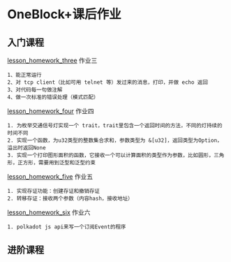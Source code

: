 # OneBlock+课后作业

## 入门课程
[lesson_homework_three](./Introduction/lesson_homework_three) 作业三

    1、能正常运行
    2、对 tcp client（比如可用 telnet 等）发过来的消息，打印，并做 echo 返回 
    3、对代码每一句做注解
    4、做一次标准的错误处理（模式匹配）

[lesson_homework_four](./Introduction/lesson_homework_four) 作业四
    
    1. 为枚举交通信号灯实现一个 trait，trait里包含一个返回时间的方法，不同的灯持续的时间不同
    2. 实现一个函数，为u32类型的整数集合求和，参数类型为 &[u32]，返回类型为Option，溢出时返回None
    3. 实现一个打印图形面积的函数，它接收一个可以计算面积的类型作为参数，比如圆形，三角形，正方形，需要用到泛型和泛型约束

[lesson_homework_five](./Introduction/lesson_homework_five) 作业五

    1. 实现存证功能：创建存证和撤销存证
    2. 转移存证：接收两个参数（内容hash，接收地址）

[lesson_homework_six](./Introduction/lesson_homework_six) 作业六

    1. polkadot js api来写一个订阅Event的程序

## 进阶课程
